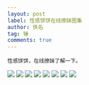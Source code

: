 ```yaml
---
layout: post
label: 性感饼饼在线撩妹图集
author: 佚名
tag: 锤
comments: true
---
```


    性感饼饼，在线撩妹了解一下。

<img src="{{ site.baseurl }}/images/007n3dR0ly1fx9zxmeontj30hs0bomyc.jpg">
<img src="{{ site.baseurl }}/images/007n3dR0ly1fx9zxn5f3bg30go0b4hdu.gif">
<img src="{{ site.baseurl }}/images/007n3dR0ly1fx9zxpboryg30lc0c0qva.gif">
<img src="{{ site.baseurl }}/images/007n3dR0ly1fxa03ig6plg30b30a14f6.gif">
<img src="{{ site.baseurl }}/images/007n3dR0ly1fxa03ig6plg30b30a14f6.gif">
<img src="{{ site.baseurl }}/images/302271967.gif">
<img src="{{ site.baseurl }}/images/302271987.gif">
<img src="{{ site.baseurl }}/images/303038643.gif">